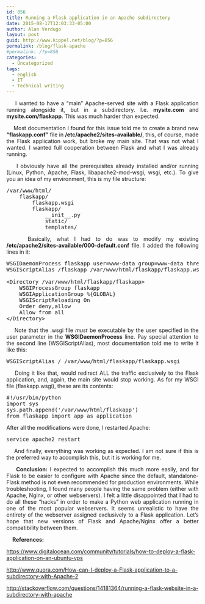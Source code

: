 ```yaml
---
id: 856
title: Running a Flask application in an Apache subdirectory
date: 2015-08-17T12:03:33-05:00
author: Alan Verdugo
layout: post
guid: http://www.kippel.net/blog/?p=856
permalink: /blog/flask-apache
#permalink: /?p=856
categories:
  - Uncategorized
tags:
  - english
  - IT
  - Technical writing
---
```

<p style="text-align: justify;">
      I wanted to have a &#8220;main&#8221; Apache-served site with a Flask application running alongside it, but in a subdirectory. I.e. <strong>mysite.com</strong> and <strong>mysite.com/flaskapp</strong>. This was much harder than expected.
</p>

<p style="text-align: justify;">
      Most documentation I found for this issue told me to create a brand new <strong>&#8220;flaskapp.conf&#8221;</strong> file in <strong>/etc/apache2/sites-available/</strong>, this, of course, made the Flask application work, but broke my main site. That was not what I wanted. I wanted full cooperation between Flask and what I was already running.
</p>

<p style="text-align: justify;">
      I obviously have all the prerequisites already installed and/or running (Linux, Python, Apache, Flask, libapache2-mod-wsgi, wsgi, etc.). To give you an idea of my environment, this is my file structure:
</p>

<pre class="theme:sublime-text font:ubuntu-mono font-size-enable:false toolbar:2 nums:false lang:default highlight:0 decode:true ">/var/www/html/
    flaskapp/
        flaskapp.wsgi
        flaskapp/
            __init__.py
            static/
            templates/</pre>

<p style="text-align: justify;">
      Basically, what I had to do was to modify my existing <strong>/etc/apache2/sites-available/000-default.conf</strong> file. I added the following lines in it:
</p>

<pre class="theme:sublime-text font:ubuntu-mono font-size-enable:false nums:false lang:default highlight:0 decode:true">WSGIDaemonProcess flaskapp user=www-data group=www-data threads=5 home=/var/www/html/flaskapp
WSGIScriptAlias /flaskapp /var/www/html/flaskapp/flaskapp.wsgi

&lt;Directory /var/www/html/flaskapp/flaskapp&gt;
    WSGIProcessGroup flaskapp
    WSGIApplicationGroup %{GLOBAL}
    WSGIScriptReloading On
    Order deny,allow
    Allow from all
&lt;/Directory&gt;</pre>

<p style="text-align: justify;">
      Note that the .wsgi file <em>must</em> be executable by the user specified in the user parameter in the <strong>WSGIDaemonProcess</strong> line. Pay special attention to the second line (WSGIScriptAlias), most documentation told me to write it like this:
</p>

<pre class="theme:sublime-text font:ubuntu-mono font-size-enable:false nums:false lang:default highlight:0 decode:true">WSGIScriptAlias / /var/www/html/flaskapp/flaskapp.wsgi</pre>

<p style="text-align: justify;">
      Doing it like that, would redirect ALL the traffic exclusively to the Flask application, and, again, the main site would stop working. As for my WSGI file (flaskapp.wsgi), these are its contents:
</p>

<pre class="theme:sublime-text font:ubuntu-mono font-size-enable:false nums:false lang:python decode:true">#!/usr/bin/python
import sys
sys.path.append('/var/www/html/flaskapp')
from flaskapp import app as application</pre>

After all the modifications were done, I restarted Apache:

<pre class="theme:sublime-text font:ubuntu-mono font-size-enable:false nums:false lang:default highlight:0 decode:true">service apache2 restart</pre>

<p style="text-align: justify;">
      And finally, everything was working as expected. I am not sure if this is the preferred way to accomplish this, but it is working for me.
</p>

<p style="text-align: justify;">
      <strong>Conclusion:</strong> I expected to accomplish this much more easily, and for Flask to be easier to configure with Apache since the default, standalone-Flask method is not even recommended for production environments. While troubleshooting, I found many people having the same problem (either with Apache, Nginx, or other webservers). I felt a little disappointed that I had to do all these &#8220;hacks&#8221; in order to make a Python web application running in one of the most popular webservers. It seems unrealistic to have the entirety of the webserver assigned exclusively to a Flask application. Let&#8217;s hope that new versions of Flask and Apache/Nginx offer a better compatibility between them.
</p>

<p style="text-align: justify;">
      <strong>References:</strong>
</p>

<a href="https://www.digitalocean.com/community/tutorials/how-to-deploy-a-flask-application-on-an-ubuntu-vps" target="_blank">https://www.digitalocean.com/community/tutorials/how-to-deploy-a-flask-application-on-an-ubuntu-vps</a>

<a href="http://www.quora.com/How-can-I-deploy-a-Flask-application-to-a-subdirectory-with-Apache-2" target="_blank">http://www.quora.com/How-can-I-deploy-a-Flask-application-to-a-subdirectory-with-Apache-2</a>

<a href="http://stackoverflow.com/questions/14181364/running-a-flask-website-in-a-subdirectory-with-apache" target="_blank">http://stackoverflow.com/questions/14181364/running-a-flask-website-in-a-subdirectory-with-apache</a>